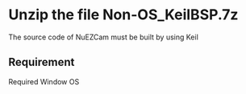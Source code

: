 # Unzip the file Non-OS_KeilBSP.7z 

  The source code of NuEZCam must be built by using Keil

## Requirement

  Required Window OS



